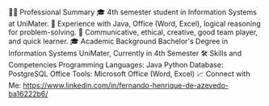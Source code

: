 🧑‍🎓 Professional Summary
🎓 4th semester student in Information Systems at UniMater.
💼 Experience with Java, Office (Word, Excel), logical reasoning for problem-solving.
💬 Communicative, ethical, creative, good team player, and quick learner.
🎓 Academic Background
Bachelor's Degree in Information Systems
UniMater, Currently in 4th Semester
🛠️ Skills and Competencies
Programming Languages:
 Java
 Python
Database:
 PostgreSQL
Office Tools:
 Microsoft Office (Word, Excel)
📈 Connect with Me: 
https://www.linkedin.com/in/fernando-henrique-de-azevedo-ba16222b6/
 

<!--
**AzeveSHOW/AzeveSHOW** is a ✨ _special_ ✨ repository because its `README.md` (this file) appears on your GitHub profile.

Here are some ideas to get you started:

- 🔭 I’m currently working on ...
- 🌱 I’m currently learning ...
- 👯 I’m looking to collaborate on ...
- 🤔 I’m looking for help with ...
- 💬 Ask me about ...
- 📫 How to reach me: ...
- 😄 Pronouns: ...
- ⚡ Fun fact: ...
-->
